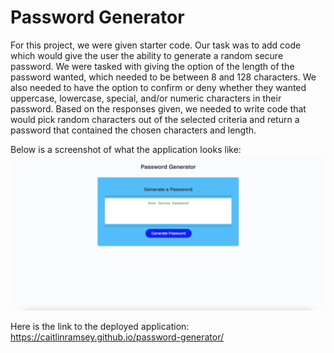 # Password Generator

For this project, we were given starter code. Our task was to add code which would give the user the ability to generate a random secure password. We were tasked with giving the option of the length of the password wanted, which needed to be between 8 and 128 characters. We also needed to have the option to confirm or deny whether they wanted uppercase, lowercase, special, and/or numeric characters in their password. Based on the responses given, we needed to write code that would pick random characters out of the selected criteria and return a password that contained the chosen characters and length.

Below is a screenshot of what the application looks like:
![password-generator](./Assets/password-generator-updated.png)


Here is the link to the deployed application: https://caitlinramsey.github.io/password-generator/
